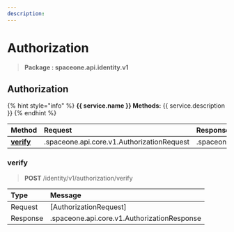 ```yaml
---
description:  
---
```

# Authorization

>  **Package : spaceone.api.identity.v1**

## Authorization

{% hint style="info" %}
**{{ service.name }} Methods:**
{{ service.description }}
{%  endhint %}


| Method | Request | Response |
| :----- | :-------- | :-------- |
| [**verify**](authorization.md#verify)| .spaceone.api.core.v1.AuthorizationRequest|  .spaceone.api.core.v1.AuthorizationResponse| 
 

 
### verify
> **POST** /identity/v1/authorization/verify
>


| Type | Message |
| :--- | :--- |
| Request | [AuthorizationRequest] |
| Response | .spaceone.api.core.v1.AuthorizationResponse |


